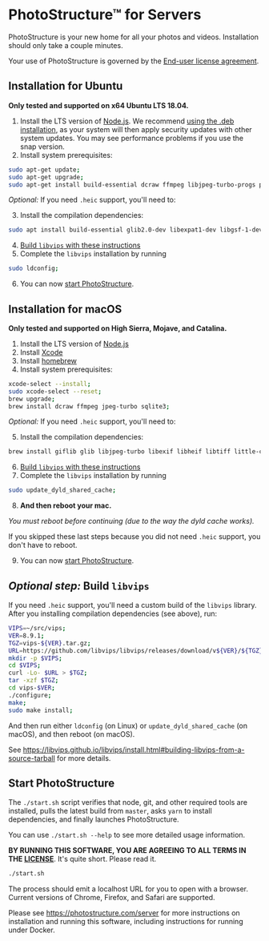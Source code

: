 # PhotoStructure™ for Servers

PhotoStructure is your new home for all your photos and videos. Installation
should only take a couple minutes.

Your use of PhotoStructure is governed by the [End-user license
agreement](https://photostructure.com/eula/).

## Installation for Ubuntu

**Only tested and supported on x64 Ubuntu LTS 18.04.**

1. Install the LTS version of [Node.js](https://nodejs.org). We recommend [using
   the .deb
   installation](https://github.com/nodesource/distributions/blob/master/README.md#installation-instructions),
   as your system will then apply security updates with other system updates.
   You may see performance problems if you use the snap version.
2. Install system prerequisites:

```sh
sudo apt-get update;
sudo apt-get upgrade;
sudo apt-get install build-essential dcraw ffmpeg libjpeg-turbo-progs perl python2.7-dev sqlite3;
```

_Optional:_ If you need `.heic` support, you'll need to:

3. Install the compilation dependencies:

```sh
sudo apt install build-essential glib2.0-dev libexpat1-dev libgsf-1-dev libheif-dev libjpeg-turbo8-dev liblcms2-dev libpng-dev libtiff5-dev libwebp-dev pkg-config;
```

4. [Build `libvips` with these instructions](#build-libvips)
5. Complete the `libvips` installation by running

```sh
sudo ldconfig;
```

6. You can now [start PhotoStructure](#start).

## Installation for macOS

**Only tested and supported on High Sierra, Mojave, and Catalina.**

1. Install the LTS version of [Node.js](https://nodejs.org)
2. Install [Xcode](https://developer.apple.com/xcode/download/)
3. Install [homebrew](https://brew.sh/)
4. Install system prerequisites:

```sh
xcode-select --install;
sudo xcode-select --reset;
brew upgrade;
brew install dcraw ffmpeg jpeg-turbo sqlite3;
```

_Optional:_ If you need `.heic` support, you'll need to:

5. Install the compilation dependencies:

```sh
brew install giflib glib libjpeg-turbo libexif libheif libtiff little-cms2 mozjpeg webp pkg-config;
```

6. [Build `libvips` with these instructions](#build-libvips)
7. Complete the `libvips` installation by running

```sh
sudo update_dyld_shared_cache;
```

8. **And then reboot your mac.**

_You must reboot before continuing (due to the way the dyld cache works)._

If you skipped these last steps because you did not need `.heic` support, you don't have to reboot.

9. You can now [start PhotoStructure](#start).

<a id="build-libvips"></a>

## _Optional step:_ Build `libvips`

If you need `.heic` support, you'll need a custom build of the `libvips` library.
After you installing compilation dependencies (see above), run:

```sh
VIPS=~/src/vips;
VER=8.9.1;
TGZ=vips-${VER}.tar.gz;
URL=https://github.com/libvips/libvips/releases/download/v${VER}/${TGZ};
mkdir -p $VIPS;
cd $VIPS;
curl -Lo- $URL > $TGZ;
tar -xzf $TGZ;
cd vips-$VER;
./configure;
make;
sudo make install;
```

And then run either `ldconfig` (on Linux) or `update_dyld_shared_cache` (on macOS), and then reboot (on macOS).

See <https://libvips.github.io/libvips/install.html#building-libvips-from-a-source-tarball> for more details.

<a id="start"></a>

## Start PhotoStructure

The `./start.sh` script verifies that node, git, and other required tools are
installed, pulls the latest build from `master`, asks `yarn` to install
dependencies, and finally launches PhotoStructure.

You can use `./start.sh --help` to see more detailed usage information.

**BY RUNNING THIS SOFTWARE, YOU ARE AGREEING TO ALL TERMS IN THE
[LICENSE](https://photostructure.com/terms/eula/)**. It's quite short. Please
read it.

```sh
./start.sh
```

The process should emit a localhost URL for you to open with a browser. Current
versions of Chrome, Firefox, and Safari are supported.

Please see <https://photostructure.com/server> for more instructions on
installation and running this software, including instructions for running under
Docker.
